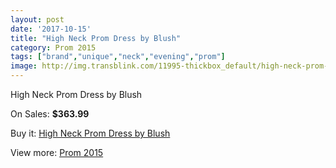 ```yaml
---
layout: post
date: '2017-10-15'
title: "High Neck Prom Dress by Blush"
category: Prom 2015
tags: ["brand","unique","neck","evening","prom"]
image: http://img.transblink.com/11995-thickbox_default/high-neck-prom-dress-by-blush.jpg
---
```

High Neck Prom Dress by Blush

On Sales: **$363.99**
<a href="https://www.transblink.com/en/prom-2015/3900-high-neck-prom-dress-by-blush.html"><amp-img layout="responsive" width="600" height="600" src="//img.transblink.com/11995-thickbox_default/high-neck-prom-dress-by-blush.jpg" alt="High Neck Prom Dress by Blush 0" /></a>
<a href="https://www.transblink.com/en/prom-2015/3900-high-neck-prom-dress-by-blush.html"><amp-img layout="responsive" width="600" height="600" src="//img.transblink.com/11997-thickbox_default/high-neck-prom-dress-by-blush.jpg" alt="High Neck Prom Dress by Blush 1" /></a>
<a href="https://www.transblink.com/en/prom-2015/3900-high-neck-prom-dress-by-blush.html"><amp-img layout="responsive" width="600" height="600" src="//img.transblink.com/11996-thickbox_default/high-neck-prom-dress-by-blush.jpg" alt="High Neck Prom Dress by Blush 2" /></a>

Buy it: [High Neck Prom Dress by Blush](https://www.transblink.com/en/prom-2015/3900-high-neck-prom-dress-by-blush.html "High Neck Prom Dress by Blush")

View more: [Prom 2015](https://www.transblink.com/en/10-prom-2015 "Prom 2015")
